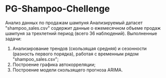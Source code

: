 # PG-Shampoo-Chellenge
Анализ данных по продажам шампуня
Анализируемый датасет "shampoo_sales.csv" содержит данные о ежемесячном объеме продаж шампуня за трехлетний период (всего 36 наблюдений).
Выполненные задачи:
1. Анализирование трендов (скользящая средняя) и сезонности (разность первого порядка), работая с временным рядом "shampoo_sales.csv";
2. Построение графика автокорреляции;
3. Построение модели скользящего прогноза ARIMA.
